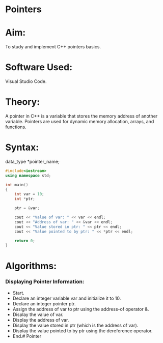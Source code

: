 # Pointers
# Aim:
To study and implement C++ pointers basics.

# Software Used:
Visual Studio Code.

# Theory:
A pointer in C++ is a variable that stores the memory address of another variable. Pointers are used for dynamic memory allocation, arrays, and functions.

# Syntax:
data_type *pointer_name;
```cpp
#include<iostream>
using namespace std;

int main()
{
    int var = 10;
    int *ptr;

    ptr = &var;

    cout << "Value of var: " << var << endl;
    cout << "Address of var: " << &var << endl;
    cout << "Value stored in ptr: " << ptr << endl;
    cout << "Value pointed to by ptr: " << *ptr << endl;

    return 0;
}
```
# Algorithms:
### Displaying Pointer Information:
- Start.
- Declare an integer variable var and initialize it to 10.
- Declare an integer pointer ptr.
- Assign the address of var to ptr using the address-of operator &.
- Display the value of var.
- Display the address of var.
- Display the value stored in ptr (which is the address of var).
- Display the value pointed to by ptr using the dereference operator.
- End.# Pointer
